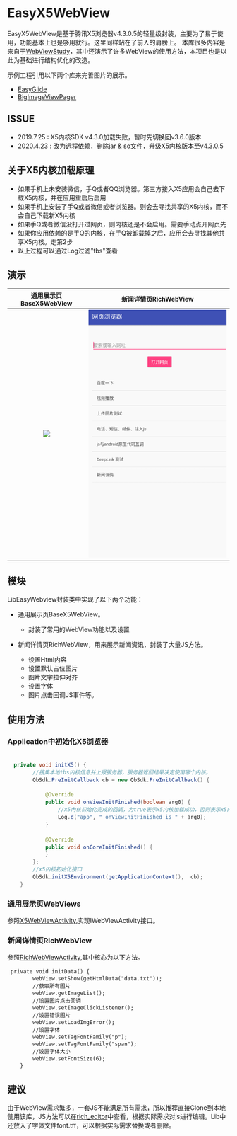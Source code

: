 # EasyX5WebView
EasyX5WebView是基于腾讯X5浏览器v4.3.0.5的轻量级封装，主要为了易于使用，功能基本上也是够用就行。这里同样站在了前人的肩膀上。
本库很多内容是来自于[WebViewStudy](https://github.com/BzCoder/WebViewStudy)，其中还演示了许多WebView的使用方法，本项目也是以此为基础进行结构优化的改造。

示例工程引用以下两个库来完善图片的展示。
- [EasyGlide](https://github.com/BzCoder/EasyGlide)
- [BigImageViewPager](https://github.com/BzCoder/BigImageViewPager)

## ISSUE
- 2019.7.25 : X5内核SDK v4.3.0加载失败，暂时先切换回v3.6.0版本
- 2020.4.23 : 改为远程依赖，删除jar & so文件，升级X5内核版本至v4.3.0.5

## 关于X5内核加载原理
- 如果手机上未安装微信，手Q或者QQ浏览器。第三方接入X5应用会自己去下载X5内核，并在应用重启后启用
- 如果手机上安装了手Q或者微信或者浏览器。则会去寻找共享的X5内核，而不会自己下载新X5内核
- 如果手Q或者微信没打开过网页，则内核还是不会启用。需要手动点开网页先
- 如果你应用依赖的是手Q的内核，在手Q被卸载掉之后，应用会去寻找其他共享X5内核。走第2步
- 以上过程可以通过Log过滤"tbs"查看

## 演示


|  通用展示页BaseX5WebView                  | 新闻详情页RichWebView                    | 
|:------------------------------:|:---------------------------------:|
|![](art/CommonWebView.gif) | ![](art/RichWebView.gif) |


## 模块
LibEasyWebview封装类中实现了以下两个功能：
- 通用展示页BaseX5WebView。
   - 封装了常用的WebView功能以及设置
   
- 新闻详情页RichWebView，用来展示新闻资讯，封装了大量JS方法。
   - 设置Html内容
   - 设置默认占位图片
   - 图片文字拉伸对齐
   - 设置字体 
   - 图片点击回调JS事件等。

## 使用方法

### Application中初始化X5浏览器

```java

  private void initX5() {
        //搜集本地tbs内核信息并上报服务器，服务器返回结果决定使用哪个内核。
        QbSdk.PreInitCallback cb = new QbSdk.PreInitCallback() {

            @Override
            public void onViewInitFinished(boolean arg0) {
                //x5內核初始化完成的回调，为true表示x5内核加载成功，否则表示x5内核加载失败，会自动切换到系统内核。
                Log.d("app", " onViewInitFinished is " + arg0);
            }

            @Override
            public void onCoreInitFinished() {
            }
        };
        //x5内核初始化接口
        QbSdk.initX5Environment(getApplicationContext(),  cb);
    }
 ```
    
###  通用展示页WebViews
参照[X5WebViewActivity](https://github.com/BzCoder/EasyX5WebView/blob/master/app/src/main/java/me/bzcoder/webview/tencentx5/X5WebViewActivity.java),实现IWebViewActivity接口。

###  新闻详情页RichWebView
参照[RichWebViewActivity](https://github.com/BzCoder/EasyX5WebView/blob/master/app/src/main/java/me/bzcoder/webview/tencentx5/RichWebViewActivity.java),其中核心为以下方法。

```
 private void initData() {
        webView.setShow(getHtmlData("data.txt"));
        //获取所有图片
        webView.getImageList();
        //设置图片点击回调
        webView.setImageClickListener();
        //设置错误图片
        webView.setLoadImgError();
        //设置字体
        webView.setTagFontFamily("p");
        webView.setTagFontFamily("span");
        //设置字体大小
        webView.setFontSize(6);
    }
```
 
## 建议
由于WebView需求繁多，一套JS不能满足所有需求，所以推荐直接Clone到本地使用该库，JS方法可以在[rich_editor](https://github.com/BzCoder/EasyX5WebView/blob/master/LibEasyWebview/src/main/assets/rich_editor.js)中查看，根据实际需求对js进行编辑。Lib中还放入了字体文件font.tff，可以根据实际需求替换或者删除。
